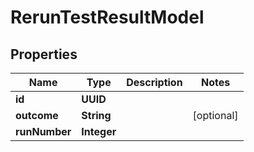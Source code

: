 

# RerunTestResultModel


## Properties

| Name | Type | Description | Notes |
|------------ | ------------- | ------------- | -------------|
|**id** | **UUID** |  |  |
|**outcome** | **String** |  |  [optional] |
|**runNumber** | **Integer** |  |  |



